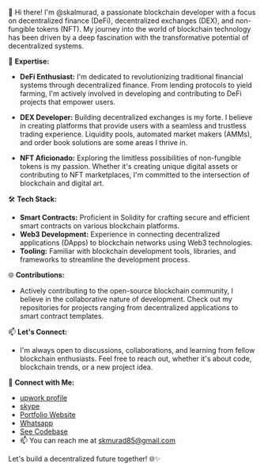 👋 Hi there! I'm @skalmurad, a passionate blockchain developer with a focus on decentralized finance (DeFi), decentralized exchanges (DEX), and non-fungible tokens (NFT). My journey into the world of blockchain technology has been driven by a deep fascination with the transformative potential of decentralized systems.

🚀 **Expertise:**
- **DeFi Enthusiast:** I'm dedicated to revolutionizing traditional financial systems through decentralized finance. From lending protocols to yield farming, I'm actively involved in developing and contributing to DeFi projects that empower users.

- **DEX Developer:** Building decentralized exchanges is my forte. I believe in creating platforms that provide users with a seamless and trustless trading experience. Liquidity pools, automated market makers (AMMs), and order book solutions are some areas I thrive in.

- **NFT Aficionado:** Exploring the limitless possibilities of non-fungible tokens is my passion. Whether it's creating unique digital assets or contributing to NFT marketplaces, I'm committed to the intersection of blockchain and digital art.

🛠️ **Tech Stack:**
- **Smart Contracts:** Proficient in Solidity for crafting secure and efficient smart contracts on various blockchain platforms.
- **Web3 Development:** Experience in connecting decentralized applications (DApps) to blockchain networks using Web3 technologies.
- **Tooling:** Familiar with blockchain development tools, libraries, and frameworks to streamline the development process.

🌐 **Contributions:**
- Actively contributing to the open-source blockchain community, I believe in the collaborative nature of development. Check out my repositories for projects ranging from decentralized applications to smart contract templates.

📫 **Let's Connect:**
- I'm always open to discussions, collaborations, and learning from fellow blockchain enthusiasts. Feel free to reach out, whether it's about code, blockchain trends, or a new project idea.

🔗 **Connect with Me:**
- [upwork profile](https://www.upwork.com/freelancers/~01d7d567507a33a6d8?viewMode=1&s=1517518458463281152)
- [skype](skalmurad)
- [Portfolio Website](https://itech-softsolutions.com/)
- [Whatsapp](+60129907162)
- [See Codebase](https://github.com/orgs/itech-eng/repositories)
- 📫 You can reach me at skmurad85@gmail.com


Let's build a decentralized future together! 🌐✨


<!---
skalmurad/skalmurad is a ✨ special ✨ repository because its `README.md` (this file) appears on your GitHub profile.
You can click the Preview link to take a look at your changes.
--->
